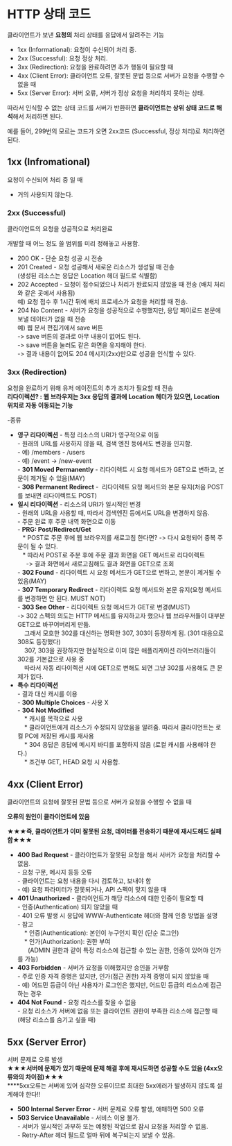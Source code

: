 # **HTTP 상태 코드**

클라이언트가 보낸 **요청의** 처리 상태를 응답에서 알려주는 기능

-   1xx (Informational): 요청이 수신되어 처리 중.
-   2xx (Successful): 요청 정상 처리.
-   3xx (Redirection): 요청을 완료하려면 추가 행동이 필요할 때
-   4xx (Client Error): 클라이언트 오류, 잘못된 문법 등으로 서버가 요청을 수행할 수 없을 때
-   5xx (Server Error): 서버 오류, 서버가 정상 요청을 처리하지 못하는 상태.

따라서 인식할 수 없는 상태 코드를 서버가 반환하면 **클라이언트는 상위 상태 코드로 해석**해서 처리하면 된다.

예를 들어, 299번의 모르는 코드가 오면 2xx코드 (Successful, 정상 처리)로 처리하면 된다.

## 1xx (Infromational)

요청이 수신되어 처리 중 일 때

-   거의 사용되지 않는다.

### 2xx (Successful)

클라이언트의 요청을 성공적으로 처리완료

개발할 때 어느 정도 쓸 범위를 미리 정해놓고 사용함.

-   200 OK - 단순 요청 성공 시 전송
-   201 Created - 요청 성공해서 새로운 리소스가 생성될 때 전송  
    (생성된 리소스는 응답은 Location 헤더 필드로 식별함)
-   202 Accepted - 요청이 접수되었으나 처리가 완료되지 않았을 때 전송 (배치 처리와 같은 곳에서 사용됨)  
    예) 요청 접수 후 1시간 뒤에 배치 프로세스가 요청을 처리할 때 전송.
-   204 No Content - 서버가 요청을 성공적으로 수행했지만, 응답 페이로드 본문에 보낼 데이터가 없을 때 전송  
    예) 웹 문서 편집기에서 save 버튼  
    \-> save 버튼의 결과로 아무 내용이 없어도 된다.  
    \-> save 버튼을 눌러도 같은 화면을 유지해야 한다.  
    \-> 결과 내용이 없어도 204 메시지(2xx)만으로 성공을 인식할 수 있다.

### 3xx (Redirection)

요청을 완료하기 위해 유저 에이전트의 추가 조치가 필요할 때 전송  
**리다이렉션? : 웹 브라우저는 3xx 응답의 결과에 Location 헤더가 있으면, Location 위치로 자동 이동되는 기능**

\-종류

-   **영구 리다이렉션** - 특정 리소스의 URI가 영구적으로 이동  
    \- 원래의 URL를 사용하지 않을 때, 검색 엔진 등에서도 변경을 인지함.  
    \- 예) /members - /users  
    \- 예) /event -> /new-event  
    \- **301 Moved Permanently** \- 리다이렉트 시 요청 메서드가 GET으로 변하고, 본문이 제거될 수 있음(MAY)  
    \- **308 Permanent Redirect** -  리다이렉트 요청 메서드와 본문 유지(처음 POST를 보내면 리다이렉트도 POST)
-   **일시 리다이렉션** - 리소스의 URI가 일시적인 변경  
    \- 원래의 URL을 사용할 때, 따라서 검색엔진 등에서도 URL을 변경하지 않음.  
    \- 주문 완료 후 주문 내역 화면으로 이동  
    \- **PRG: Post/Redirect/Get**  
       \* POST로 주문 후에 웹 브라우저를 새로고침 한다면? -> 다시 요청되어 중복 주문이 될 수 있다.  
       \* 따라서 POST로 주분 후에 주문 결과 화면을 GET 메서드로 리다이렉트  
         -> 결과 화면에서 새로고침해도 결과 화면을 GET으로 조회  
    \- **302 Found** - 리다이렉트 시 요청 메서드가 GET으로 변하고, 본문이 제거될 수 있음(MAY)  
    \- **307 Temporary Redirect** - 리다이렉트 요청 메서드와 본문 유지(요청 메서드를 변경하면 안 된다. MUST NOT)  
    \- **303 See Other** - 리다이렉트 요청 메서드가 GET로 변경(MUST)  
    \-> 302 스펙의 의도는 HTTP 메서드를 유지하고자 했으나 웹 브라우저들이 대부분 GET으로 바꾸어버리게 만듦.  
        그래서 모호한 302를 대신하는 명확한 307, 303이 등장하게 됨. (301 대응으로 308도 등장했다)  
        307, 303을 권장하지만 현실적으로 이미 많은 애플리케이션 라이브러리들이 302를 기본값으로 사용 중  
        따라서 자동 리다이렉션 시에 GET으로 변해도 되면 그냥 302를 사용해도 큰 문제가 없다.
-   **특수 리다이렉션**  
    \- 결과 대신 캐시를 이용  
    \- **300 Multiple Choices** - 사용 X  
    \- **304 Not Modified**  
        \* 캐시를 목적으로 사용  
        \* 클라이언트에게 리소스가 수정되지 않았음을 알려줌. 따라서 클라이언트는 로컬 PC에 저장된 캐시를 재사용  
        \* 304 응답은 응답에 메시지 바디를 포함하지 않음 (로컬 캐시를 사용해야 한다.)  
        \* 조건부 GET, HEAD 요청 시 사용함.

## 4xx (Client Error)

클라이언트의 요청에 잘못된 문법 등으로 서버가 요청을 수행할 수 없을 때

**오류의 원인이 클라이언트에 있음**

**★★★즉, 클라이언트가 이미 잘못된 요청, 데이터를 전송하기 때문에 재시도해도 실패함★★★**

-   **400 Bad Request** - 클라이언트가 잘못된 요청을 해서 서버가 요청을 처리할 수 없음.  
    \- 요청 구문, 메시지 등등 오류  
    \- 클라이언트는 요청 내용을 다시 검토하고, 보내야 함  
    \- 예) 요청 파라미터가 잘못되거나, API 스펙이 맞지 않을 때
-   **401 Unauthorized** \- 클라이언트가 해당 리소스에 대한 인증이 필요할 때  
    \- 인증(Authentication) 되지 않았을 때  
    \- 401 오류 발생 시 응답에 WWW-Authenticate 헤더와 함께 인증 방법을 설명  
    \- 참고  
        \* 인증(Authentication): 본인이 누구인지 확인 (단순 로그인)  
        \* 인가(Authorization): 권한 부여  
          (ADMIN 권한과 같이 특정 리소스에 접근할 수 있는 권한, 인증이 있어야 인가를 가능)
-   **403 Forbidden** - 서버가 요청을 이해했지만 승인을 거부함  
    \- 주로 인증 자격 증명은 있지만, 인가(접근 권한) 자격 증명이 되지 않았을 때  
    \- 예) 어드민 등급이 아닌 사용자가 로그인은 했지만, 어드민 등급의 리소스에 접근하는 경우
-   **404 Not Found** - 요청 리소스를 찾을 수 없음  
    \- 요청 리소스가 서버에 없음 또는 클라이언트 권한이 부족한 리소스에 접근할 때 (해당 리소스를 숨기고 싶을 때)

## 5xx (Server Error)

서버 문제로 오류 발생  
**★★★서버에 문제가 있기 때문에 문제 해결 후에 재시도하면 성공할 수도 있음 (4xx오류와의 차이점)★★★**  
****5xx오류는 서버에 있어 심각한 오류이므로 최대한 5xx에러가 발생하지 않도록 설계해야 한다!!

-   **500 Internal Server Error** - 서버 문제로 오류 발생, 애매하면 500 오류
-   **503 Service Unavailable** - 서비스 이용 불가.  
    \- 서버가 일시적인 과부하 또는 예정된 작업으로 잠시 요청을 처리할 수 없음.  
    \- Retry-After 헤더 필드로 얼마 뒤에 복구되는지 보낼 수 있음.
